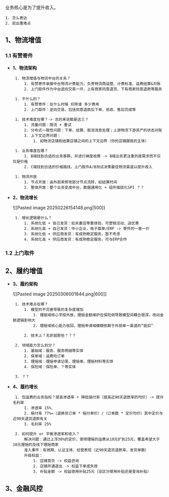 业务核心是为了提升收入。

	1. 怎么表达
	2. 突出重难点

## 1、物流增值

### 1.1 有赞寄件

-  **1、物流架构**

		1. 物流增值与物流中台的关系？
			1. 有赞寄件承接中台物流计费能力，负责物流商运营、计费标准、运费结算&对账
			2. 上门取件作为中台逆向交易一环，上有商家同意退货、下有商家同意退款等服务
		
		1. 干什么的？
			1. 有赞寄件：在什么时候 扣除谁 多少费用
			2. 上门取件：逆向交易，包括同意退款后下单、揽收、售后完成等
		
		1. 技术难度在哪？-> 总的来说都是这三？
			1. 流量问题：限流 + 重试
			2. 分布式一致性问题：下单、结算、取消消息处理；上游物流下游资产的状态对账
			3. 上下文边界问题：
				1. 如物流店铺和结算店铺之间的上下文边界（你的店铺跟我的主体）
		
		1. 业务难度在哪？
			1. B端找到合适的业务客群，并进行梯度收费 -> B端业务更注重的是需求而不仅仅是价格
			2. C端找到合适的价格路线，上门取件A/B测试决策最佳物流渠道以提升收入
		
		1. 物流开放
			1. 节点开放：由外部来修改部分节点流转，如结算时间
			2. 整体开放：整个业务变成中台，数据通用化 + 组件插拔化SPI ？？   


-  **2、物流增长**
	  
	![[Pasted image 20250226154148.png|500]]
	 
		1. 增长逻辑是什么？
			1. 系统化低 + 自己发货：如夫妻店等重体验，可营销活动、送优惠
			2. 系统化高 + 自己发货：中小企业，电子面单/ERP -> 寄件的一客一价
			3. 系统化低 + 供应商发货：有成熟稳定服务，暂不考虑
			4. 系统化高 + 供应商发货：有成熟稳定服务，可与ERP合作


### 1.2 上门取件

## 2、履约增值

-  **3、履约架构**
  
	![[Pasted image 20250306001844.png|600]]
	
		1. 技术难点在哪？
			1. 模型的不完善导致的复杂度增加
				1. 理赔域核心字段外放，理赔金额维护在保险侧导致模型间耦合很深，改动金额逻辑影响大
				2. 理赔域核心能力收回，理赔申请域模糊依赖于外部单一渠道的“抵扣”
				   
			2. 技术上？无非就那些？？？
			   
		2. 领域能力怎么划分？
			1. 基础域：服务、服务明细等实体
			2. 保单域：运费险订单
			3. 理赔域：理赔申请记录、理赔单、理赔材料等实体
			4. 保险域：保险单、？等实体
			   
		3. ？？


-  **4、履约增长**

		1. 包运费的业务指标？提高渗透率 + 降低赔付率（提高近90天退款率的均价）-> 提升毛利率
			1. 渗透率 15%、
			2. 赔付率 77%=（退换货订单 * 赔付单价）/（订单数 * 定价均价）其中定价与近90天退货退款有关
			3. 毛利率 25%
			   
		2. 如何提升 or 平衡渗透率和收入？
			解决问题：通过上浮30%的定价，使得理赔的运费从10元扩到25元，覆盖希望大于10元理赔的及线下理赔商家
			准入事件：有效期、认证主体、经营表现（近90天退货退款率、发货单数）
			升级权益：
				1. 店铺首页 -> 权益咨询
				2. 店铺开通退出 -> 权益下单或失效
				3. 补贴金额 -> 权益使用补贴25元（没区分使用补贴还是查询补贴）


## 3、金融风控
